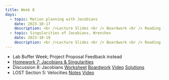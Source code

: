 ```yaml
---
title: Week 8
days:
  - topic: Motion planning with Jacobians
    date: 2023-10-17
    description: <br />Lecture Slides <br /> Boardwork <br /> Reading - MLS 3.4
  - topic: Singularities of Jacobians, Wrenches
    date: 2023-10-19
    description: <br />Lecture Slides <br /> Boardwork <br /> Reading - MLS 3.4
---
```


- Lab Buffer Week; Project Proposal Feedback instead
- [Homework 7: Jacobians & Singularities](../assets/hw/hw7_assignment.pdf)
- Discussion 8: Jacobians [Worksheet](../assets/discussions/D8___Jacobians.pdf) [Boardwork](../assets/discussions/D8___Jacobians_boardwork.pdf) [Video](https://youtu.be/DFVjqheQkqc) [Solutions](../assets/discussions/D8___Jacobians_sol.pdf)
- LOST Section 5: Velocities [Notes](../assets/lost/LOST_Velocities.pdf) [Video](https://youtu.be/P0pcmXcyOgc)

<a id="Week9"></a>